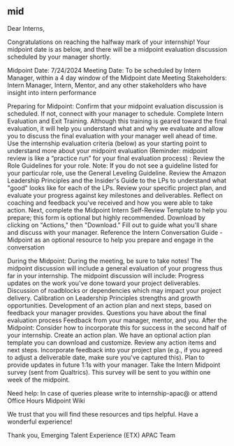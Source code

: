 
## mid

Dear Interns,
 
Congratulations on reaching the halfway mark of your internship! Your midpoint date is as below, and there will be a midpoint evaluation discussion scheduled by your manager shortly.
 
Midpoint Date: 7/24/2024
Meeting Date: To be scheduled by Intern Manager, within a 4 day window of the Midpoint date
Meeting Stakeholders: Intern Manager, Intern, Mentor, and any other stakeholders who have insight into intern performance
 

Preparing for Midpoint:
Confirm that your midpoint evaluation discussion is scheduled. If not, connect with your manager to schedule.
Complete Intern Evaluation and Exit Training. Although this training is geared toward the final evaluation, it will help you understand what and why we evaluate and allow you to discuss the final evaluation with your manager well ahead of time. Use the internship evaluation criteria (below) as your starting point to understand more about your midpoint evaluation (Reminder: midpoint review is like a “practice run” for your final evaluation process) :
 Review the Role Guidelines for your role. Note: If you do not see a guideline listed for your particular role, use the General Leveling Guideline.
Review the Amazon Leadership Principles and the Insider's Guide to the LPs to understand what "good" looks like for each of the LPs.
Review your specific project plan, and evaluate your progress against key milestones and deliverables.
Reflect on coaching and feedback you've received and how you were able to take action.
Next, complete the Midpoint Intern Self-Review Template to help you prepare; this form is optional but highly recommended. Download by clicking on "Actions," then "Download." Fill out to guide what you'll share and discuss with your manager.
Reference the Intern Conversation Guide - Midpoint as an optional resource to help you prepare and engage in the conversation
 
During the Midpoint:
During the meeting, be sure to take notes! The midpoint discussion will include a general evaluation of your progress thus far in your internship. The midpoint discussion will include:
Progress updates on the work you've done toward your project deliverables.
Discussion of roadblocks or dependencies which may impact your project delivery.
Calibration on Leadership Principles strengths and growth opportunities.
Development of an action plan and next steps, based on feedback your manager provides.
Questions you have about the final evaluation process
Feedback from your manager, mentor, and you.
After the Midpoint: Consider how to incorporate this for success in the second half of your internship.
Create an action plan. We have an optional action plan template you can download and customize.
Review any action items and next steps.
Incorporate feedback into your project plan (e.g., if you agreed to adjust a deliverable date, make sure you've captured this).
Plan to provide updates in future 1:1s with your manager.
Take the Intern Midpoint survey (sent from Qualtrics). This survey will be sent to you within one week of the midpoint.

Need help: In case of queries please write to internship-apac@ or attend Office Hours
                     Midpoint Wiki
 
We trust that you will find these resources and tips helpful.
Have a wonderful experience!

Thank you,
Emerging Talent Experience (ETX) APAC Team
 

